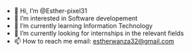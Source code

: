 - 👋 Hi, I’m @Esther-pixel31
- 👀 I’m interested in Software developement
- 🌱 I’m currently learning Information Technology
- 💞️ I’m currently looking for internships in the relevant fields
- 📫 How to reach me email: estherwanza32@gmail.com 

<!---
Esther-pixel31/Esther-pixel31 is a ✨ special ✨ repository because its `README.md` (this file) appears on your GitHub profile.
You can click the Preview link to take a look at your changes.
--->
